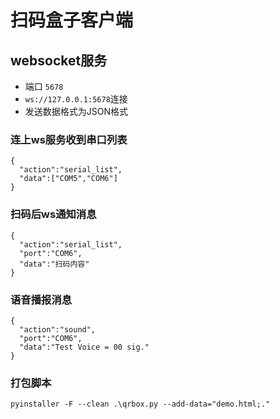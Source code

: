 # 扫码盒子客户端

## websocket服务
- 端口 `5678`
- `ws://127.0.0.1:5678`连接
- 发送数据格式为JSON格式

### 连上ws服务收到串口列表
```
{
  "action":"serial_list",
  "data":["COM5","COM6"]
}
```

### 扫码后ws通知消息
```
{
  "action":"serial_list",
  "port":"COM6",
  "data":"扫码内容"
}
```

### 语音播报消息
```
{
  "action":"sound",
  "port":"COM6",
  "data":"Test Voice = 00 sig."
}
```

### 打包脚本
```
pyinstaller -F --clean .\qrbox.py --add-data="demo.html;."
```
